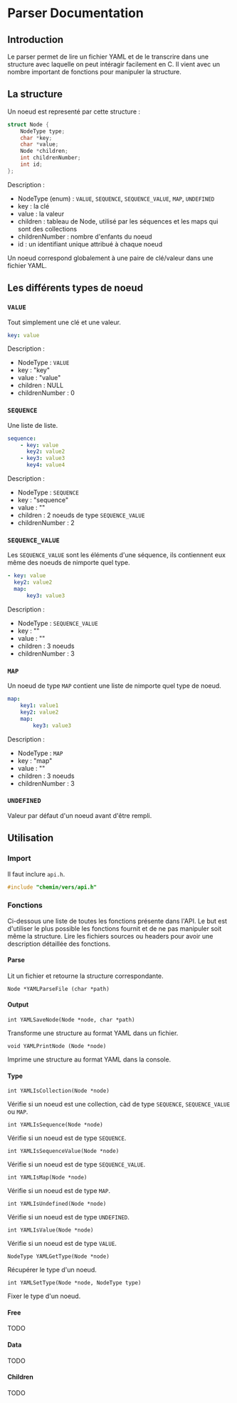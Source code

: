 # Parser Documentation

## Introduction

Le parser permet de lire un fichier YAML et de le transcrire dans une structure avec laquelle on peut intéragir facilement en C.
Il vient avec un nombre important de fonctions pour manipuler la structure.

## La structure

Un noeud est representé par cette structure :

``` c
struct Node {
    NodeType type;
    char *key;
    char *value;
    Node *children;
    int childrenNumber;
    int id;
};
```

Description :
- NodeType (enum) : `VALUE`, `SEQUENCE`, `SEQUENCE_VALUE`, `MAP`, `UNDEFINED`
- key : la clé
- value : la valeur
- children : tableau de Node, utilisé par les séquences et les maps qui sont des collections
- childrenNumber : nombre d'enfants du noeud
- id : un identifiant unique attribué à chaque noeud

Un noeud correspond globalement à une paire de clé/valeur dans une fichier YAML.

## Les différents types de noeud

### `VALUE`

Tout simplement une clé et une valeur.

``` yaml
key: value
```

Description :
- NodeType : `VALUE`
- key : "key"
- value : "value"
- children : NULL
- childrenNumber : 0

### `SEQUENCE`

Une liste de liste.

``` yaml
sequence:
    - key: value
      key2: value2
    - key3: value3
      key4: value4
```

Description :
- NodeType : `SEQUENCE`
- key : "sequence"
- value : ""
- children : 2 noeuds de type `SEQUENCE_VALUE`
- childrenNumber : 2

### `SEQUENCE_VALUE`

Les `SEQUENCE_VALUE` sont les éléments d'une séquence, ils contiennent eux même des noeuds de nimporte quel type.

``` yaml
- key: value
  key2: value2
  map:
      key3: value3
```

Description :
- NodeType : `SEQUENCE_VALUE`
- key : ""
- value : ""
- children : 3 noeuds
- childrenNumber : 3

### `MAP`

Un noeud de type `MAP` contient une liste de nimporte quel type de noeud.

``` yaml
map:
    key1: value1
    key2: value2
    map:
        key3: value3
```

Description :
- NodeType : `MAP`
- key : "map"
- value : ""
- children : 3 noeuds
- childrenNumber : 3

### `UNDEFINED`

Valeur par défaut d'un noeud avant d'être rempli.

## Utilisation

### Import

Il faut inclure `api.h`.

``` c
#include "chemin/vers/api.h"
```

### Fonctions

Ci-dessous une liste de toutes les fonctions présente dans l'API.
Le but est d'utiliser le plus possible les fonctions fournit et de ne pas manipuler soit même la structure.
Lire les fichiers sources ou headers pour avoir une description détaillée des fonctions.

#### Parse

Lit un fichier et retourne la structure correspondante.

`Node *YAMLParseFile (char *path)`

#### Output

`int YAMLSaveNode(Node *node, char *path)`

Transforme une structure au format YAML dans un fichier.

`void YAMLPrintNode (Node *node)`

Imprime une structure au format YAML dans la console.

#### Type

`int YAMLIsCollection(Node *node)`

Vérifie si un noeud est une collection, càd de type `SEQUENCE`, `SEQUENCE_VALUE` ou `MAP`.

`int YAMLIsSequence(Node *node)`

Vérifie si un noeud est de type `SEQUENCE`.

`int YAMLIsSequenceValue(Node *node)`

Vérifie si un noeud est de type `SEQUENCE_VALUE`.

`int YAMLIsMap(Node *node)`

Vérifie si un noeud est de type `MAP`.

`int YAMLIsUndefined(Node *node)`

Vérifie si un noeud est de type `UNDEFINED`.

`int YAMLIsValue(Node *node)`

Vérifie si un noeud est de type `VALUE`.

`NodeType YAMLGetType(Node *node)`

Récupérer le type d'un noeud.

`int YAMLSetType(Node *node, NodeType type)`

Fixer le type d'un noeud.

#### Free

TODO

#### Data

TODO

#### Children

TODO